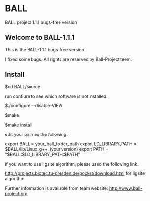 # BALL
BALL project 1.1.1 bugs-free version

## Welcome to BALL-1.1.1

This is the BALL-1.1.1 bugs-free version.

I fixed some bugs. All rights are reserved by Ball-Project teem.

## Install 

$cd BALL/source

run confiure to see which software is not installed.

$./configure --disable-VIEW 

$make

$make install

edit your path as the following:

export BALL = your\_ball\_folder\_path
export LD\_LIBRARY\_PATH = \$BALL/lib/Linux\_g++\_(your version)
export PATH = "\$BALL:\$LD\_LIBRARY\_PATH:\$PATH"


if you want to use ligsite algorithm, please used the following link.

http://projects.biotec.tu-dresden.de/pocket/download.html for ligsite algorithm


Further information is available from team website:
  http://www.ball-project.org